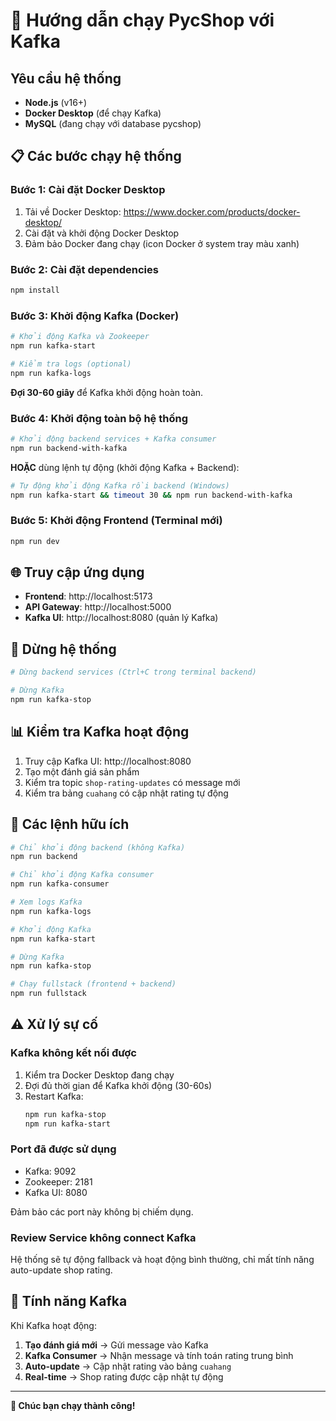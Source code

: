 # 🚀 Hướng dẫn chạy PycShop với Kafka

## Yêu cầu hệ thống

- **Node.js** (v16+)
- **Docker Desktop** (để chạy Kafka)
- **MySQL** (đang chạy với database pycshop)

## 📋 Các bước chạy hệ thống

### Bước 1: Cài đặt Docker Desktop

1. Tải về Docker Desktop: https://www.docker.com/products/docker-desktop/
2. Cài đặt và khởi động Docker Desktop
3. Đảm bảo Docker đang chạy (icon Docker ở system tray màu xanh)

### Bước 2: Cài đặt dependencies

```bash
npm install
```

### Bước 3: Khởi động Kafka (Docker)

```bash
# Khởi động Kafka và Zookeeper
npm run kafka-start

# Kiểm tra logs (optional)
npm run kafka-logs
```

**Đợi 30-60 giây** để Kafka khởi động hoàn toàn.

### Bước 4: Khởi động toàn bộ hệ thống

```bash
# Khởi động backend services + Kafka consumer
npm run backend-with-kafka
```

**HOẶC** dùng lệnh tự động (khởi động Kafka + Backend):

```bash
# Tự động khởi động Kafka rồi backend (Windows)
npm run kafka-start && timeout 30 && npm run backend-with-kafka
```

### Bước 5: Khởi động Frontend (Terminal mới)

```bash
npm run dev
```

## 🌐 Truy cập ứng dụng

- **Frontend**: http://localhost:5173
- **API Gateway**: http://localhost:5000
- **Kafka UI**: http://localhost:8080 (quản lý Kafka)

## 🛑 Dừng hệ thống

```bash
# Dừng backend services (Ctrl+C trong terminal backend)

# Dừng Kafka
npm run kafka-stop
```

## 📊 Kiểm tra Kafka hoạt động

1. Truy cập Kafka UI: http://localhost:8080
2. Tạo một đánh giá sản phẩm
3. Kiểm tra topic `shop-rating-updates` có message mới
4. Kiểm tra bảng `cuahang` có cập nhật rating tự động

## 🔧 Các lệnh hữu ích

```bash
# Chỉ khởi động backend (không Kafka)
npm run backend

# Chỉ khởi động Kafka consumer
npm run kafka-consumer

# Xem logs Kafka
npm run kafka-logs

# Khởi động Kafka
npm run kafka-start

# Dừng Kafka
npm run kafka-stop

# Chạy fullstack (frontend + backend)
npm run fullstack
```

## ⚠️ Xử lý sự cố

### Kafka không kết nối được

1. Kiểm tra Docker Desktop đang chạy
2. Đợi đủ thời gian để Kafka khởi động (30-60s)
3. Restart Kafka:
   ```bash
   npm run kafka-stop
   npm run kafka-start
   ```

### Port đã được sử dụng

- Kafka: 9092
- Zookeeper: 2181
- Kafka UI: 8080

Đảm bảo các port này không bị chiếm dụng.

### Review Service không connect Kafka

Hệ thống sẽ tự động fallback và hoạt động bình thường, chỉ mất tính năng auto-update shop rating.

## 🎯 Tính năng Kafka

Khi Kafka hoạt động:

1. **Tạo đánh giá mới** → Gửi message vào Kafka
2. **Kafka Consumer** → Nhận message và tính toán rating trung bình
3. **Auto-update** → Cập nhật rating vào bảng `cuahang`
4. **Real-time** → Shop rating được cập nhật tự động

---

**🎉 Chúc bạn chạy thành công!**

